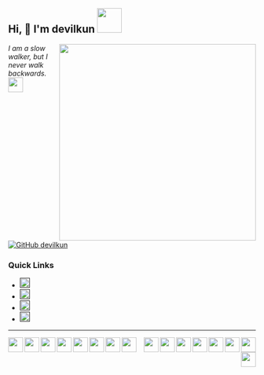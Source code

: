 <h2> Hi, 👋 I'm devilkun  <img src="https://media.giphy.com/media/mGcNjsfWAjY5AEZNw6/giphy.gif" width="50"></h2>
<img align='right' src="https://miro.medium.com/max/680/1*IRGHmiGsa16stedQvIaZfw.gif" width="400">
<p><em>I am a slow walker, but I never walk backwards.<img src="https://media0.giphy.com/media/5h0piMX8ku0xj97W0t/giphy.gif?cid=ecf05e47ei4y7irkcmwjqsevx42bh2fakf436zer7ivam3ag&rid=giphy.gif" width="30">
  </em></p>

[![GitHub devilkun](https://img.shields.io/github/followers/devilkun?label=follow&style=social)](https://github.com/devilkun)


<h3>Quick Links</h3>
<ul >
  <li><a href=""><img width="20"  height="20" src="https://media.giphy.com/media/JdP38jxTGxxrjwbJnD/giphy.gif"></a></li>
  <li><a href=""><img width="20"  height="20" src="https://media.giphy.com/media/JArJKmyC1fpgTIOjNk/giphy.gif"></a></li>
  <li><a href=""><img width="20"  height="20" src="https://media.giphy.com/media/cQ8LcScgE7nnRGkI61/giphy.gif"></a></li>
  <li><a href=""><img width="20"  height="20" src="https://media.giphy.com/media/eZ3JDSxar1V4YcewOD/giphy.gif"></a></li>
</ul>
<hr/>
 
 
 <p align='center'>
    <img width="30"  height="30"    src="https://media.giphy.com/media/JqDcpPX8vWahUny0pE/giphy.gif" align="left">
    <img width="30"  align="right"  src="https://media.giphy.com/media/KAq5w47R9rmTuvWOWa/giphy.gif">
    <img width="30"  align="left"   src="https://media.giphy.com/media/du3J3cXyzhj75IOgvA/giphy.gif">
    <img width="30"  align="right"  src="https://media.giphy.com/media/26n7b7PjSOZJwVCmY/giphy.gif">
    <img width="30"  align="left"   src="https://media.giphy.com/media/UWt0rhp21JgLwoeFQP/giphy.gif">
    <img width="30"  align="right"  src="https://media.giphy.com/media/SS8CV2rQdlYNLtBCiF/giphy.gif">
    <img width="30"  align="left"   src="https://media.giphy.com/media/XEDIHHp3i8bVoEdxd7/giphy.gif">
    <img width="30"  align="right"  src="https://media.giphy.com/media/fw8Ki0eLY5m1zNhP9a/giphy.gif">
    <img width="30"  align="left"   src="https://media.giphy.com/media/VgGthkhUvGgOit7Y9i/giphy.gif">
    <img width="30"  align="right"  src="https://media.giphy.com/media/Y1q8LF4Fc6DoQYC3fi/giphy.gif">
    <img width="30"  align="left"   src="https://media.giphy.com/media/Ri2TUcKlaOcaDBxFpY/giphy.gif">
    <img width="30"  align="right"  src="https://media.giphy.com/media/kdFc8fubgS31b8DsVu/giphy.gif">
    <img width="30"  align="left"   src="https://media.giphy.com/media/cLkHVbCijkTyz1OW3H/giphy.gif">
    <img width="30"  align="right"  src="https://media.giphy.com/media/JQpOCgnGfb7FCvEVrd/giphy.gif">
    <img width="30"  align="left"   src="https://media.giphy.com/media/ln7z2eWriiQAllfVcn/giphy.gif">
    <img width="30"  align="right"  src="https://media.giphy.com/media/eNAsjO55tPbgaor7ma/giphy.gif">
    
    
</p>
